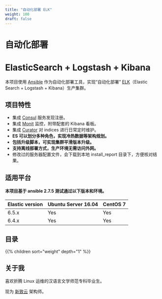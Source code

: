 ```yaml
---
title: "自动化部署 ELK"
weight: 100
draft: false
---
```


# 自动化部署
# ElasticSearch + Logstash + Kibana

本项目使用 [Ansible](https://www.ansible.com/) 作为自动化部署工具，实现“自动化部署” [ELK](https://www.elastic.co/)（Elastic Search + Logstash + Kibana）生产集群。

## 项目特性

* 集成 [Consul](https://www.consul.io/) 服务发现注册。
* 集成 [Monit](https://mmonit.com/monit/) 监控，附带配套的 Kibana 看板。
* 集成 [Curator](https://www.elastic.co/guide/en/elasticsearch/client/curator/current/index.html) 对 indices 进行日常定时维护。
* **ES 可以划分多种角色，实现冷热数据等架构规划。**
* **包括升级脚本，可实现集群平滑版本升级。**
* **支持离线部署方式，生产环境无需访问外网。**
* 修改过的服务器配置文件，会下载到本地 install_report 目录下，方便核对结果。

## 适用平台
#### 本项目基于 ansible 2.7.5 测试通过以下版本和环境。

| Elastic version | Ubuntu Server 16.04 | CentOS 7 |
| --------------- | ------------------- | -------- |
| 6.5.x           | Yes                 | Yes      |
| 6.4.x           | Yes                 | Yes      |

## 目录
{{% children sort="weight" depth="1" %}}

## 关于我

喜欢折腾 Linux 运维的汉语言文学师范专科毕业生。

现为 [新致云](https://cloud.newtouch.com/) 架构师。
